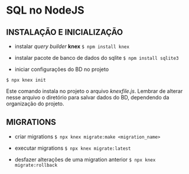 SQL no NodeJS
=============


INSTALAÇÃO E INICIALIZAÇÃO
--------------------------


* instalar _query builder_ __knex__
`$ npm install knex`

* instalar pacote de banco de dados do sqlite
`$ npm install sqlite3`

* iniciar configurações do BD no projeto
 
`$ npx knex init`

Este comando instala no projeto o arquivo _knexfile.js_. Lembrar de alterar nesse arquivo o diretório para salvar dados do BD, dependendo da organização do projeto.


MIGRATIONS
----------


* criar migrations
`$ npx knex migrate:make <migration_name>`

* executar migrations
`$ npx knex migrate:latest`

* desfazer alterações de uma migration anterior
`$ npx knex migrate:rollback`

